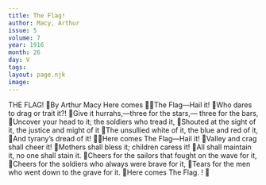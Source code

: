 ```yaml
---
title: The Flag!
author: Macy, Arthur
issue: 5
volume: 7
year: 1916
month: 26
day: V
tags:
layout: page.njk
image:
---
```

THE FLAG! By Arthur Macy Here comes The Flag—Hail it! Who dares to drag or trait it?! Give it hurrahs,—three for the stars,— three for the bars, Uncover your head to it; the soldiers who tread it, Shouted at the sight of it, the justice and might of it The unsullied white of it, the blue and red of it, And tyrany’s dread of it! Here comes The Flag—Hail it! Valley and crag shall cheer it! Mothers shall bless it; children caress it! All shall maintain it, no one shall stain it. Cheers for the sailors that fought on the wave for it, Cheers for the soldiers who always were brave for it, Tears for the men who went down to the grave for it. Here comes The Flag. ! 
